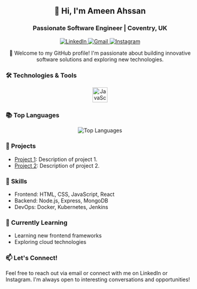 <h2 align="center">👋 Hi, I'm Ameen Ahssan</h2>
<h3 align="center">Passionate Software Engineer | Coventry, UK</h3>

<p align="center">
  <a href="https://www.linkedin.com/in/ameen-ahssan-3b88a61a8/" target="_blank">
    <img src="https://img.shields.io/badge/LinkedIn-0077B5?style=for-the-badge&logo=linkedin&logoColor=white" alt="LinkedIn" />
  </a>
  <a href="mailto:ameenahssan17@gmail.com" target="_blank">
    <img src="https://img.shields.io/badge/Gmail-D14836?style=for-the-badge&logo=gmail&logoColor=white" alt="Gmail" />
  </a>
  <a href="https://www.instagram.com/ameen.ahssan/" target="_blank">
    <img src="https://img.shields.io/badge/Instagram-E4405F?style=for-the-badge&logo=instagram&logoColor=white" alt="Instagram" />
  </a>
</p>

<p align="center">🚀 Welcome to my GitHub profile! I'm passionate about building innovative software solutions and exploring new technologies.</p>

### 🛠️ Technologies & Tools

<p align="center">
  <img src="https://cdn.jsdelivr.net/gh/devicons/devicon/icons/javascript/javascript-original.svg" alt="JavaScript" width="40" height="40"/>
  <!-- Add more icons for other technologies -->
</p>

### 📚 Top Languages

<p align="center">
  <img src="https://github-readme-stats.vercel.app/api/top-langs/?username=ameenahssan102&layout=compact&theme=dracula" alt="Top Languages" />
</p>

### 🚀 Projects

- [Project 1](link-to-project1): Description of project 1.
- [Project 2](link-to-project2): Description of project 2.
<!-- Add more projects as needed -->

### 💼 Skills

- Frontend: HTML, CSS, JavaScript, React
- Backend: Node.js, Express, MongoDB
- DevOps: Docker, Kubernetes, Jenkins
<!-- Add more skills as needed -->

### 🌱 Currently Learning

- Learning new frontend frameworks
- Exploring cloud technologies
<!-- Add more learning topics as needed -->

### 📫 Let's Connect!

Feel free to reach out via email or connect with me on LinkedIn or Instagram. I'm always open to interesting conversations and opportunities!
